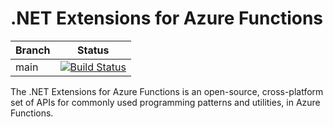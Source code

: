 # .NET Extensions for Azure Functions

|Branch|Status|
|---|---|
|main|[![Build Status](https://azfunc.visualstudio.com/Azure%20Functions/_apis/build/status/azure-functions-dotnet-extensions-ci?branchName=main)](https://azfunc.visualstudio.com/Azure%20Functions/_build/latest?definitionId=6&branchName=main)

The .NET Extensions for Azure Functions is an open-source, cross-platform set of APIs for commonly used programming patterns and utilities, in Azure Functions.
